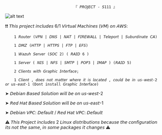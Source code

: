                                    『 𝘗𝘙𝘖𝘑𝘌𝘊𝘛 - 𝘚111 』

![alt text](https://i.imgur.com/EAyB6Rt.png)
   



   ❗❗ 𝘛𝘩𝘪𝘴 𝘱𝘳𝘰𝘫𝘦𝘤𝘵 𝘪𝘯𝘤𝘭𝘶𝘥𝘦𝘴 6/1 𝘝𝘪𝘳𝘵𝘶𝘢𝘭 𝘔𝘢𝘤𝘩𝘪𝘯𝘦𝘴 (𝘝𝘔) 𝘰𝘯 𝘈𝘞𝘚:
   
        1 𝘙𝘰𝘶𝘵𝘦𝘳 (𝘝𝘗𝘕 | 𝘋𝘕𝘚 | 𝘕𝘈𝘛 | 𝘍𝘐𝘙𝘌𝘞𝘈𝘓𝘓 | 𝘛𝘦𝘭𝘦𝘱𝘰𝘳𝘵 | 𝘚𝘶𝘣𝘶𝘳𝘥𝘪𝘯𝘢𝘵𝘦 𝘊𝘈)
       
        1 𝘋𝘔𝘡 (𝘏𝘛𝘛𝘗 | 𝘏𝘛𝘛𝘗𝘚 | 𝘍𝘛𝘗 | 𝘌𝘍𝘚)
       
        1 𝘞𝘢𝘻𝘶𝘩 𝘚𝘦𝘳𝘷𝘦𝘳 (𝘚𝘖𝘊 2) ( 𝘙𝘈𝘐𝘋 6 )
        
        1 𝘚𝘦𝘳𝘷𝘦𝘳 ( 𝘕𝘐𝘚 | 𝘕𝘍𝘚 | 𝘚𝘔𝘛𝘗 | 𝘗𝘖𝘗3 | 𝘐𝘔𝘈𝘗 ) (𝘙𝘈𝘐𝘋 5)

        2 𝘊𝘭𝘪𝘦𝘯𝘵𝘴 𝘸𝘪𝘵𝘩 𝘎𝘳𝘢𝘱𝘩𝘪𝘤 𝘐𝘯𝘵𝘦𝘳𝘧𝘢𝘤𝘦;
        
        1 𝘊𝘭𝘪𝘦𝘯𝘵 , 𝘥𝘰𝘦𝘴 𝘯𝘰𝘵 𝘮𝘢𝘵𝘵𝘦𝘳 𝘸𝘩𝘦𝘳𝘦 𝘪𝘵 𝘪𝘴 𝘭𝘰𝘤𝘢𝘵𝘦𝘥 , 𝘤𝘰𝘶𝘭𝘥 𝘣𝘦 𝘪𝘯 𝘶𝘴-𝘸𝘦𝘴𝘵-2 𝘰𝘳 𝘶𝘴-𝘦𝘢𝘴𝘵-1 (Dont install 𝘎𝘳𝘢𝘱𝘩𝘪𝘤 𝘐𝘯𝘵𝘦𝘳𝘧𝘢𝘤𝘦)

➤ 𝘋𝘦𝘣𝘪𝘢𝘯 𝘉𝘢𝘴𝘦𝘥 𝘚𝘰𝘭𝘶𝘵𝘪𝘰𝘯 𝘸𝘪𝘭𝘭 𝘣𝘦 𝘰𝘯 𝘶𝘴-𝘸𝘦𝘴𝘵-2

➤ 𝘙𝘦𝘥 𝘏𝘢𝘵  𝘉𝘢𝘴𝘦𝘥 𝘚𝘰𝘭𝘶𝘵𝘪𝘰𝘯 𝘸𝘪𝘭𝘭 𝘣𝘦 𝘰𝘯 𝘶𝘴-𝘦𝘢𝘴𝘵-1
    
➤ 𝘋𝘦𝘣𝘪𝘢𝘯 𝘝𝘗𝘊: 𝘋𝘦𝘧𝘢𝘶𝘭𝘵 / 𝘙𝘦𝘥 𝘏𝘢𝘵 𝘝𝘗𝘊: 𝘋𝘦𝘧𝘢𝘶𝘭𝘵


⚠ 𝘛𝘩𝘪𝘴 𝘗𝘳𝘰𝘫𝘦𝘤𝘵 𝘪𝘯𝘤𝘭𝘶𝘥𝘦𝘴 2 𝘓𝘪𝘯𝘶𝘹 𝘥𝘪𝘴𝘵𝘳𝘪𝘣𝘶𝘵𝘪𝘰𝘯𝘴 𝘣𝘦𝘤𝘢𝘶𝘴𝘦 𝘵𝘩𝘦 𝘤𝘰𝘯𝘧𝘪𝘨𝘶𝘳𝘢𝘵𝘪𝘰𝘯 𝘪𝘵𝘴 𝘯𝘰𝘵 𝘵𝘩𝘦 𝘴𝘢𝘮𝘦, 𝘪𝘯 𝘴𝘰𝘮𝘦 𝘱𝘢𝘤𝘬𝘢𝘨𝘦𝘴 𝘪𝘵 𝘤𝘩𝘢𝘯𝘨𝘦𝘴 ⚠
